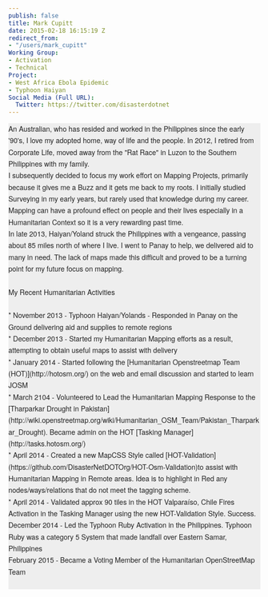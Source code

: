 ```yaml
---
publish: false
title: Mark Cupitt
date: 2015-02-18 16:15:19 Z
redirect_from:
- "/users/mark_cupitt"
Working Group:
- Activation
- Technical
Project:
- West Africa Ebola Epidemic
- Typhoon Haiyan
Social Media (Full URL):
  Twitter: https://twitter.com/disasterdotnet
---
```


<p style="box-sizing: border-box; margin: 0px; padding: 0px; border: 0px; font-size: 14px; color: #222222; font-family: 'Helvetica Neue', Arial, sans-serif; line-height: 23.3324012756348px; background-color: #eeeeee;">An Australian, who has resided and worked in the Philippines since the early '90's, I love my adopted home, way of life and the people. In 2012, I retired from Corporate Life, moved away from the "Rat Race" in Luzon to the Southern Philippines with my family.</p><p style="box-sizing: border-box; margin: 0px; padding: 0px; border: 0px; font-size: 14px; color: #222222; font-family: 'Helvetica Neue', Arial, sans-serif; line-height: 23.3324012756348px; background-color: #eeeeee;">I subsequently decided to focus my work effort on Mapping Projects, primarily because it gives me a Buzz and it gets me back to my roots. I initially studied Surveying in my early years, but rarely used that knowledge during my career.</p><p style="box-sizing: border-box; margin: 0px; padding: 0px; border: 0px; font-size: 14px; color: #222222; font-family: 'Helvetica Neue', Arial, sans-serif; line-height: 23.3324012756348px; background-color: #eeeeee;">Mapping can have a profound effect on people and their lives especially in a Humanitarian Context so it is a very rewarding past time.</p><p style="box-sizing: border-box; margin: 0px; padding: 0px; border: 0px; font-size: 14px; color: #222222; font-family: 'Helvetica Neue', Arial, sans-serif; line-height: 23.3324012756348px; background-color: #eeeeee;">In late 2013, Haiyan/Yoland struck the Philippines with a vengeance, passing about 85 miles north of where I live. I went to Panay to help, we delivered aid to many in need. The lack of maps made this difficult and proved to be a turning point for my future focus on mapping.</p><p style="box-sizing: border-box; margin: 0px; padding: 0px; border: 0px; font-size: 14px; color: #222222; font-family: 'Helvetica Neue', Arial, sans-serif; line-height: 23.3324012756348px; background-color: #eeeeee;">&nbsp;</p><p style="box-sizing: border-box; margin: 0px; padding: 0px; border: 0px; background-color: #eeeeee;"><font color="#222222" face="Helvetica Neue, Arial, sans-serif"><span style="font-size: 14px; line-height: 23.3324012756348px;">My Recent Humanitarian Activities</span></font></p><p style="box-sizing: border-box; margin: 0px; padding: 0px; border: 0px; background-color: #eeeeee;"><font color="#222222" face="Helvetica Neue, Arial, sans-serif"><span style="font-size: 14px; line-height: 23.3324012756348px;">&nbsp;</span></font></p><p style="box-sizing: border-box; margin: 0px; padding: 0px; border: 0px; background-color: #eeeeee;"><font color="#222222" face="Helvetica Neue, Arial, sans-serif"><span style="font-size: 14px; line-height: 23.3324012756348px;">* November 2013 - Typhoon Haiyan/Yolands - Responded in Panay on the Ground delivering aid and supplies to remote regions</span></font></p><p style="box-sizing: border-box; margin: 0px; padding: 0px; border: 0px; background-color: #eeeeee;"><font color="#222222" face="Helvetica Neue, Arial, sans-serif"><span style="font-size: 14px; line-height: 23.3324012756348px;">* December 2013 - Started my Humanitarian Mapping efforts as a result, attempting to obtain useful maps to assist with delivery</span></font></p><p style="box-sizing: border-box; margin: 0px; padding: 0px; border: 0px; background-color: #eeeeee;"><font color="#222222" face="Helvetica Neue, Arial, sans-serif"><span style="font-size: 14px; line-height: 23.3324012756348px;">* January 2014 - Started following the [Humanitarian Openstreetmap Team (HOT)](http://hotosm.org/) on the web and email discussion and started to learn JOSM</span></font></p><p style="box-sizing: border-box; margin: 0px; padding: 0px; border: 0px; background-color: #eeeeee;"><font color="#222222" face="Helvetica Neue, Arial, sans-serif"><span style="font-size: 14px; line-height: 23.3324012756348px;">* March 2104 - Volunteered to Lead the Humanitarian Mapping Response to the [Tharparkar Drought in Pakistan](http://wiki.openstreetmap.org/wiki/Humanitarian_OSM_Team/Pakistan_Tharparkar_Drought). Became admin on the HOT [Tasking Manager](http://tasks.hotosm.org/)</span></font></p><p style="box-sizing: border-box; margin: 0px; padding: 0px; border: 0px; background-color: #eeeeee;"><font color="#222222" face="Helvetica Neue, Arial, sans-serif"><span style="font-size: 14px; line-height: 23.3324012756348px;">* April 2014 - Created a new MapCSS Style called [HOT-Validation](https://github.com/DisasterNetDOTOrg/HOT-Osm-Validation)to assist with Humanitarian Mapping in Remote areas. Idea is to highlight in Red any nodes/ways/relations that do not meet the tagging scheme.</span></font></p><p style="box-sizing: border-box; margin: 0px; padding: 0px; border: 0px; background-color: #eeeeee;"><font color="#222222" face="Helvetica Neue, Arial, sans-serif"><span style="font-size: 14px; line-height: 23.3324012756348px;">* April 2014 - Validated approx 90 tiles in the HOT Valparaíso, Chile Fires Activation in the Tasking Manager using the new HOT-Validation Style. Success.</span></font></p><p style="box-sizing: border-box; margin: 0px; padding: 0px; border: 0px; background-color: #eeeeee;"><font color="#222222" face="Helvetica Neue, Arial, sans-serif"><span style="font-size: 14px; line-height: 23.3324012756348px;">December 2014 - Led the Typhoon Ruby Activation in the Philippines. Typhoon Ruby was a category 5 System that made landfall over Eastern Samar, Philippines</span></font></p><p style="box-sizing: border-box; margin: 0px; padding: 0px; border: 0px; background-color: #eeeeee;"><font color="#222222" face="Helvetica Neue, Arial, sans-serif"><span style="font-size: 14px; line-height: 23.3324012756348px;">February 2015 - Became a Voting Member of the Humanitarian OpenStreetMap Team</span></font></p><p style="box-sizing: border-box; margin: 0px; padding: 0px; border: 0px; font-size: 14px; color: #222222; font-family: 'Helvetica Neue', Arial, sans-serif; line-height: 23.3324012756348px; background-color: #eeeeee;">&nbsp;</p>
